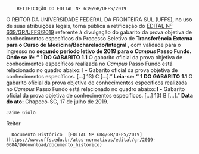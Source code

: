         RETIFICAÇÃO DO EDITAL Nº 639/GR/UFFS/2019  

 O REITOR DA UNIVERSIDADE FEDERAL DA FRONTEIRA SUL (UFFS), no uso de suas atribuições legais, torna pública a retificação do [EDITAL Nº 639/GR/UFFS/2019](https://www.uffs.edu.br/atos-normativos/edital/gr/2019-0639) referente à divulgação do gabarito da prova objetiva de conhecimentos específicos do Processo Seletivo de **Transferência Externa para o Curso de Medicina/Bacharelado/Integral** , com validade para o ingresso no **segundo período letivo de 2019 para o *Campus*  Passo Fundo.**   **Onde se lê:** **“** **1 DO GABARITO** **1.1**  O gabarito oficial da prova objetiva de conhecimentos específicos realizada no *Campus*  Passo Fundo está relacionado no quadro abaixo: **I -**  Gabarito oficial da prova objetiva de conhecimentos específicos. [...]     13) C     [...].”   **Leia-se:** **“** **1 DO GABARITO** **1.1**  O gabarito oficial da prova objetiva de conhecimentos específicos realizada no *Campus*  Passo Fundo está relacionado no quadro abaixo: **I -**  Gabarito oficial da prova objetiva de conhecimentos específicos. [...]     13) B     [...].”        **Data do ato:** Chapecó-SC, 17 de julho de 2019.   
 

    Jaime Giolo   
 Reitor 

      Documento Histórico  [EDITAL Nº 684/GR/UFFS/2019](https://www.uffs.edu.br/atos-normativos/edital/gr/2019-0684/@@download/documento_historico)     
      